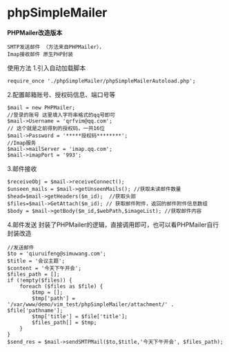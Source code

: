 # phpSimpleMailer 
**PHPMailer改造版本** 
~~~~
SMTP发送邮件 （方法来自PHPMailer），
Imap接收邮件 原生PHP封装
~~~~


使用方法
1.引入自动加载脚本

`
require_once './phpSimpleMailer/phpSimpleMailerAutoload.php';
`

2.配置邮箱账号、授权码信息、端口号等

~~~~
$mail = new PHPMailer;
//登录的账号 这里填入字符串格式的qq号即可
$mail->Username = 'qrfvim@qq.com';
// 这个就是之前得到的授权码，一共16位
$mail->Password = '*****授权码********';
//Imap服务
$mail->mailServer = 'imap.qq.com';
$mail->imapPort = '993';
~~~~

3.邮件接收
~~~~
$receiveObj = $mail->receiveConnect();
$unseen_mails = $mail->getUnseenMails(); //获取未读邮件数量
$head=$mail->getHeaders($m_id);  //获取头部
$files=$mail->GetAttach($m_id); // 获取邮件附件，返回的邮件附件信息数组
$body = $mail->getBody($m_id,$webPath,$imageList); //获取邮件内容
~~~~

4.邮件发送 封装了PHPMailer的逻辑，直接调用即可，也可以看PHPMailer自行封装改造
~~~~
//发送邮件
$to = 'qiuruifeng@simuwang.com';
$title = '会议主题';
$content = '今天下午开会';
$files_path = [];
if (!empty($files)) {
    foreach ($files as $file) {
        $tmp = [];
        $tmp['path'] = '/var/www/demo/vim_test/phpSimpleMailer/attachment/' . $file['pathname'];
        $tmp['title'] = $file['title'];
        $files_path[] = $tmp;
    }
}
$send_res = $mail->sendSMTPMail($to,$title,'今天下午开会', $files_path);
~~~~
